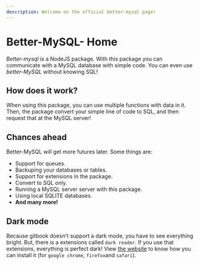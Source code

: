 ```yaml
---
description: Welcome on the official better-mysql page!
---
```


# Better-MySQL- Home

_Better-mysql_ is a NodeJS package. With this package you can communicate with a MySQL database with simple code. You can even use _better-MySQL_ without knowing SQL!

## How does it work?

When using this package, you can use multiple functions with data in it. Then, the package convert your simple line of code to SQL, and then request that at the MySQL server!

## Chances ahead

Better-MySQL will get more futures later. Some things are:

* Support for queues.
* Backuping your databases or tables.
* Support for extensions in the package.
* Convert to SQL only.
* Running a MySQL server server with this package.
* Using local SQLITE databases.
* **And many more!**

## Dark mode

Because gitbook doesn't support a dark mode, you have to see everything bright. But, there is a extensions called `dark reader`. If you use that extensions, everything is perfect dark! View [the website](https://darkreader.org/) to know how you can install it \(for `google chrome`, `firefox`and `safari`\).

